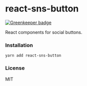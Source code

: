 # react-sns-button

[![Greenkeeper badge](https://badges.greenkeeper.io/opensource-cards/react-sns-button.svg)](https://greenkeeper.io/)

React components for social buttons.

### Installation

```
yarn add react-sns-button
```

### License

MIT
